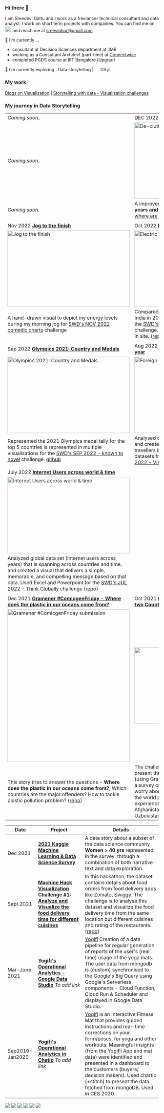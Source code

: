 ### Hi there 👋

I am Sreedevi Gattu and I work as a freelancer technical consultant and data analyst. I work on short term projects with companies. 
You can find me on <a href="https://www.linkedin.com/in/sreedevi-gattu/"><img src="https://simpleicons.org/icons/linkedin.svg" width="20"></a> and reach me at <sreevibhor@gmail.com>

🔭 I’m currently  ...
- consultant at Decision Sciences department at IIMB
- working as a Consultant Architect (part-time) at [Connectwise](https://www.connectwise.com/) 
- completed PGDS course at IIIT Bangalore (Upgrad)

🌱 I’m currently exploring...Data storytelling | <img src= "https://avatars.githubusercontent.com/u/1562726?s=200&v=4" width="15"> D3.js

### My work
[Blogs on Visualization](https://www.analyticsvidhya.com/blog/author/sreedevig/) | [Storytelling with data - Visualization challenges](https://community.storytellingwithdata.com/members/sreedevi-gattu/gallery)

### My journey in Data Storytelling

| | |
|---|---|
| *Coming soon..* | DEC 2022 **[De-clutter](https://community.storytellingwithdata.com/challenges/dec-2022-where-are-your-eyes-drawn/de-clutter)** |
| *Coming soon..* | <img src="https://swd-community-media.s3.amazonaws.com/media/internet-wayed.png" alt="De-clutter" style="height:250px; width:400px;"/> |
| *Coming soon..* | A improved version of the **internet users across years and around the world** for [SWD's DEC 2022 where are your eyes drawn?](https://community.storytellingwithdata.com/challenges/dec-2022-where-are-your-eyes-drawn/de-clutter) challenge |
|  |  |
| Nov 2022 **[Jog to the finish](https://community.storytellingwithdata.com/challenges/nov-2022-comedic-charts/jog-to-the-finish)** | Oct 2022 **[Electric Vehicles in India](https://community.storytellingwithdata.com/challenges/october-2022-tree-mendous-treemaps/electric-vehicles-in-india)** |
| <img src="https://swd-community-media.s3.amazonaws.com/media/WhatsApp%20Image%202022-11-24%20at%2012.19.31%20PM.jpeg" alt="Jog to the finish" style="height:250px; width:400px;"/> | <img src="https://swd-community-media.s3.amazonaws.com/media/zonewise.png" alt="Electric Vehicles in India" style="height:250px; width:400px;"/> | 
| A hand-drawn visual to depict my energy levels during my morning jog for [SWD's NOV 2022 comedic charts](https://community.storytellingwithdata.com/challenges/nov-2022-comedic-charts) challenge | Compared the districbution of electric vehicles in India in 2021 with Treemap and sunburst charts for the [SWD's OCT 2022 - tree-mendous treemaps](https://community.storytellingwithdata.com/challenges/october-2022-tree-mendous-treemaps#accept-challenge) challenge. Used Tableau and datasets from data.gov in site. ([repo](https://github.com/sreedevigattu/electricvehicles)) |
|  |  |
| Sep 2022 **[Olympics 2021: Country and Medals](https://community.storytellingwithdata.com/challenges/sep-2022-known-to-novel/olympics-2021-country-and-medals)**  | Aug 2022 **[Foreign travellers to India in the COVID year](https://community.storytellingwithdata.com/challenges/aug-2022-visualize-vacation/how-badly-was-the-number-of-foreign-travellers-to-)** |
| <img src="https://swd-community-media.s3.amazonaws.com/media/swd_sankey_.png" alt="Olympics 2021: Country and Medals" style="height:250px; width:400px;"/> |  <img src="https://swd-community-media.s3.amazonaws.com/media/vacation___.png" alt="Foreign travellers to India in the COVID year" style="height:250px; width:400px;"/>  |
| Represented the 2021 Olympics medal tally for the top 5 countries is represented in multiple visualisations for the [SWD's SEP 2022 - known to novel](https://community.storytellingwithdata.com/challenges/sep-2022-known-to-novel) challenge. [github](https://github.com/sreedevigattu/olympics2021) | Analysed data related to foreign travellers to India and created a visual that shows the trend of travellers in the COVID year. Used Tableau and datasets from data.gov in site for the [SWD's AUG 2022 - Visualize Vacation](https://community.storytellingwithdata.com/challenges/aug-2022-visualize-vacation) challenge ([repo](https://github.com/sreedevigattu/vacation))|
|  |  |
| July 2022 **[Internet Users across world & time](https://community.storytellingwithdata.com/challenges/jul-2022-think-globally/internet-users)** | |
|  <img src="https://swd-community-media.s3.amazonaws.com/media/internet_users.png" alt="Internet Users across world & time" style="height:250px; width:400px;"/>  | |
| Analyzed global data set (internet users across years) that is spanning across countries and time, and created a visual that delivers a simple, memorable, and compelling message based on that data. Used Excel and Powerpoint for the [SWD's JUL 2022 - Think Globally](https://community.storytellingwithdata.com/challenges/jul-2022-think-globally) challenge ([repo](https://github.com/sreedevigattu/internetusers))| |
|  |  |
| Dec 2021 **[Gramener #ComicgenFriday - Where does the plastic in our oceans come from?](https://gramener.com/comicgenfriday/gallery?exercise=2021-Exercise-009)** | Oct 2021 **[Gramener Comicgen challenge A Tale of two Countries ](https://gramener.com/comicgenfriday/awards/gallery2021?view=winners)** | 
 <img src="https://gramener.com/assets/storylabs/comicgenfriday/2021/009-challenge/2021-challenge009-sreedevigattu.png" alt="Gramener #ComicgenFriday submission" style="height:500px; width:400px;"/>  | <img src="https://gramener.com/comicgenfriday/dcimages/2021/thumbnails/DC13.png" alt="" style="height:250px; width:400px;"/> |
| This story tries to answer the questions - **Where does the plastic in our oceans come from?**, Which countries are the major offenders? How to tackle plastic pollution problem?  ([repo](https://github.com/sreedevigattu/plastics))| The challenge was to analyse the data provided and present the results using the comic characters (using Gramaner's API). The data was responses to a survey on  Worries and Risks, What does humanity worry about? What do people in different regions of the world perceive as risks? What are people's experiences of risks? My story is built around Afghanistan and its neighbouring country Uzbekistan. [1st runner up](https://github.com/sreedevigattu/just-a-store/blob/main/Data%20Comicgen%20Awards%20-%202021%20-%201st%20Runner%20up.pdf)|


| Date | Project | Details |
|---|---|---|
| Dec 2021 | **[2021 Kaggle Machine Learning & Data Science Survey](https://www.kaggle.com/sreedevigattu/women-40years-in-ml-ds)**| A data story about a subset of the data science community **Women > 40 yrs** represented in the survey, through a combination of both narrative text and data exploration.  |
| Sept 2021 | **[Machine Hack Visualization Challenge #1: Analyze and Visualize the food delivery time for different cuisines](https://machinehack.com/hackathons/visualization/visualization_challenge_1_analyze_and_visualize_the_food_delivery_time_for_different_cuisines/613895c7a4569b8fd61b425a)** | In this hackathon, the dataset contains details about food orders from food delivery apps like Zomato, Swiggy. The challenge is to analyse this dataset and visualize the food delivery time from the same location but different cuisines and rating of the restaurants. ([repo](https://github.com/sreedevigattu/vizfood)) | [PDF Report](https://github.com/sreedevigattu/vizfood/blob/main/out/food_restaurant_v3.pdf)|
| Mar-June 2021 | **[Yogifi's Operational Analytics - Google Data Studio]()** *To add link* | [Yogifi](https://yogifi.fit/) Creation of a data pipeline for regular generation of reports of the user's (real time) usage of the yoga mats. The user data from mongodb is (custom) synchronised to the Google's Big Query using Google's Serverless components - Cloud Function, Cloud Run & Scheduler and displayed in Google Data Studio. |
| Sep2019-Jan2020 | **[Yogifi's Operational Analytics in Chatio]()** *To add link*| [Yogifi](https://yogifi.fit/) is an Interactive Fitness Mat that provides guided instructions and real-time corrections on your form/poses, for yoga and other workouts. Meaningful insights (from the YogiFi App and mat data) were identified and presented in a dashboard to the customers (buyers/ decision makers). Used chartio (+stitch) to present the data fetched from mongoDB. Used in CES 2020. |



![](https://img.shields.io/badge/OS-Linux-informational?style=flat&color=2bbc8a) 
![](https://img.shields.io/badge/OS-Windows-informational?style=flat&color=2bbc8a) 
![](https://img.shields.io/badge/Editor-Visual%20Studio%20Code-informational?style=flat&color=2bbc8a) 
![](https://img.shields.io/badge/Code-Python-informational?style=flat&color=2bbc8a)
![](https://img.shields.io/badge/Tools-Docker-informational?style=flat&color=2bbc8a)
![](https://img.shields.io/badge/Cloud-Google%20Cloud-informational?style=flat&color=2bbc8a)
